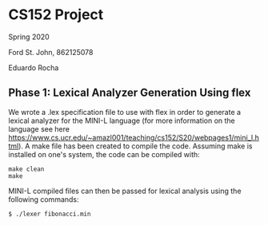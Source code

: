 # CS152 Project
Spring 2020

Ford St. John, 862125078 

Eduardo Rocha

## Phase 1: Lexical Analyzer Generation Using flex
We wrote a .lex specification file to use with flex in order to generate a lexical analyzer for the MINI-L language (for more information on the language see here https://www.cs.ucr.edu/~amazl001/teaching/cs152/S20/webpages1/mini_l.html).
A make file has been created to compile the code.  Assuming make is installed on one's system, the code can be compiled with:
```console
make clean
make
```
MINI-L compiled files can then be passed for lexical analysis using the following commands:
```console
$ ./lexer fibonacci.min
```
